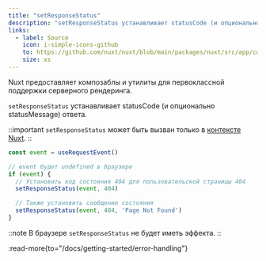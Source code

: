 ```yaml
---
title: "setResponseStatus"
description: "setResponseStatus устанавливает statusCode (и опционально statusMessage) ответа."
links:
  - label: Source
    icon: i-simple-icons-github
    to: https://github.com/nuxt/nuxt/blob/main/packages/nuxt/src/app/composables/ssr.ts
    size: xs
---
```


Nuxt предоставляет композаблы и утилиты для первоклассной поддержки серверного рендеринга.

`setResponseStatus` устанавливает statusCode (и опционально statusMessage) ответа.

::important
`setResponseStatus` может быть вызван только в [контексте Nuxt](/docs/guide/going-further/nuxt-app#the-nuxt-context).
::

```js
const event = useRequestEvent()

// event будет undefined в браузере
if (event) {
  // Установить код состояния 404 для пользовательской страницы 404
  setResponseStatus(event, 404)

  // Также установить сообщение состояния
  setResponseStatus(event, 404, 'Page Not Found')
}
```

::note
В браузере `setResponseStatus` не будет иметь эффекта.
::

:read-more{to="/docs/getting-started/error-handling"}